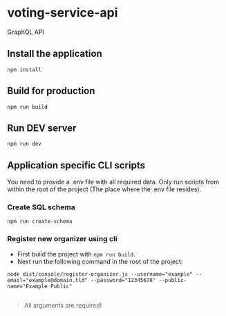 # voting-service-api

GraphQL API

## Install the application

````shell script
npm install
````

## Build for production

````shell script
npm run build
````

## Run DEV server

````shell script
npm run dev
````

## Application specific CLI scripts

You need to provide a .env file with all required data. Only run scripts from within the root of the project
(The place where the .env file resides).

### Create SQL schema

```shell script
npm run create-schema
```

### Register new organizer using cli

- First build the project with `npm run build`.
- Next run the following command in the root of the project:
```shell script
node dist/console/register-organizer.js --username="example" --email="example@domain.tld" --password="12345678" --public-name="Example Public"
```


```javascript

```

> All arguments are required!
